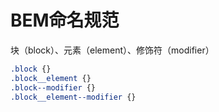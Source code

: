 # BEM命名规范

块（block）、元素（element）、修饰符（modifier）

```css
.block {}
.block__element {}
.block--modifier {}
.block__element--modifier {}
```